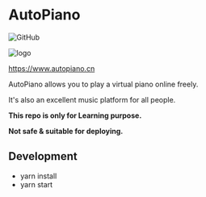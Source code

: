 # AutoPiano

![GitHub](https://img.shields.io/github/license/autopiano/autopiano)

![logo](https://user-images.githubusercontent.com/8694020/87133555-1afa1200-c2ca-11ea-92d4-c183cf35e4a4.png)

https://www.autopiano.cn

AutoPiano allows you to play a virtual piano online freely.

It's also an excellent music platform for all people.

**This repo is only for Learning purpose.**

**Not safe & suitable for deploying.**


## Development

- yarn install
- yarn start
